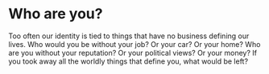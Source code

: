 # Who are you?

Too often our identity is tied to things that have no business defining our lives. Who would you be without your job? Or your car? Or your home? Who are you without your reputation? Or your political views? Or your money? If you took away all the worldly things that define you, what would be left?
